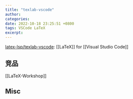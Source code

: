 ```yaml
---
title: "texlab-vscode"
author: 
categories: 
date: 2022-10-18 23:25:51 +0800
tags: VSCode LaTeX
excerpt: 
---
```



[latex-lsp/texlab-vscode](https://github.com/latex-lsp/texlab-vscode): [[LaTeX]] for [[Visual Studio Code]]



## 竞品

[[LaTeX-Workshop]]



## Misc




